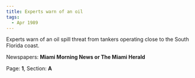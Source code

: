 ```yaml
---  
title: Experts warn of an oil  
tags:  
  - Apr 1989  
---  
```

  
Experts warn of an oil spill threat from tankers operating close to the South Florida coast.  
  
Newspapers: **Miami Morning News or The Miami Herald**  
  
Page: **1**, Section: **A** 
